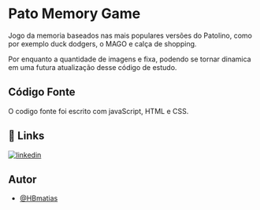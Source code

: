 
# Pato Memory Game

Jogo da memoria baseados nas mais populares versões do Patolino, como por exemplo duck dodgers, o MAGO e calça de shopping.

Por enquanto a quantidade de imagens e fixa, podendo se tornar dinamica em uma futura atualização desse código de estudo.

## Código Fonte
O codigo fonte foi escrito com javaScript, HTML e CSS.


## 🔗 Links

[![linkedin](https://img.shields.io/badge/linkedin-0A66C2?style=for-the-badge&logo=linkedin&logoColor=white)](https://www.linkedin.com/in/henriquebmatias/)


## Autor

- [@HBmatias](https://github.com/HBmatias)


